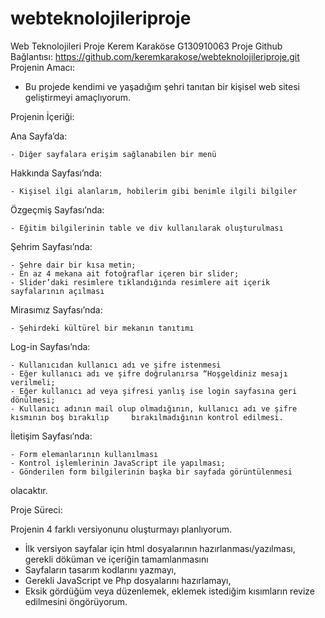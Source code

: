 # webteknolojileriproje

Web Teknolojileri Proje
                                                                                                                            					Kerem Karaköse
										      		      G130910063
					Proje Github Bağlantısı: https://github.com/keremkarakose/webteknolojileriproje.git
Projenin Amacı:
	
- Bu projede kendimi ve yaşadığım şehri tanıtan bir kişisel web sitesi geliştirmeyi amaçlıyorum.


Projenin İçeriği:

Ana Sayfa’da:

	- Diğer sayfalara erişim sağlanabilen bir menü

Hakkında Sayfası’nda:
	
	- Kişisel ilgi alanlarım, hobilerim gibi benimle ilgili bilgiler

Özgeçmiş Sayfası’nda:
	
	- Eğitim bilgilerinin table ve div kullanılarak oluşturulması

Şehrim Sayfası’nda:

	- Şehre dair bir kısa metin;
	- En az 4 mekana ait fotoğraflar içeren bir slider;
	- Slider’daki resimlere tıklandığında resimlere ait içerik sayfalarının açılması

Mirasımız Sayfası’nda:
	
	- Şehirdeki kültürel bir mekanın tanıtımı

Log-in Sayfası’nda:

	- Kullanıcıdan kullanıcı adı ve şifre istenmesi
	- Eğer kullanıcı adı ve şifre doğrulanırsa “Hoşgeldiniz mesajı verilmeli;
	- Eğer kullanıcı ad veya şifresi yanlış ise login sayfasına geri dönülmesi;
	- Kullanıcı adının mail olup olmadığının, kullanıcı adı ve şifre kısmının boş bırakılıp 	bırakılmadığının kontrol edilmesi.

İletişim Sayfası’nda:

	- Form elemanlarının kullanılması
	- Kontrol işlemlerinin JavaScript ile yapılması;
	- Gönderilen form bilgilerinin başka bir sayfada görüntülenmesi
olacaktır.



Proje Süreci:

Projenin 4 farklı versiyonunu oluşturmayı planlıyorum.

- İlk versiyon sayfalar için html dosyalarının hazırlanması/yazılması, gerekli döküman ve içeriğin tamamlanmasını
- Sayfaların tasarım kodlarını yazmayı,
- Gerekli JavaScript ve Php dosyalarını hazırlamayı,
- Eksik gördüğüm veya düzenlemek, eklemek istediğim kısımların revize edilmesini öngörüyorum.
	 